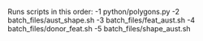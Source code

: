 Runs scripts in this order:
-1 python/polygons.py
-2 batch_files/aust_shape.sh
-3 batch_files/feat_aust.sh
-4 batch_files/donor_feat.sh
-5 batch_files/shape_aust.sh
